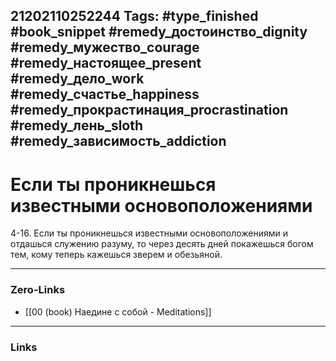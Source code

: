 21202110252244
Tags: #type_finished #book_snippet #remedy_достоинство_dignity #remedy_мужество_courage #remedy_настоящее_present #remedy_дело_work #remedy_счастье_happiness #remedy_прокрастинация_procrastination #remedy_лень_sloth #remedy_зависимость_addiction
---
# Если ты проникнешься известными основоположениями

 4-16. Если ты проникнешься известными основоположениями и отдашься служению разуму, то через десять дней покажешься богом тем, кому теперь кажешься зверем и обезьяной. 

---
### Zero-Links
- [[00 (book) Наедине с собой - Meditations]]
---
### Links
